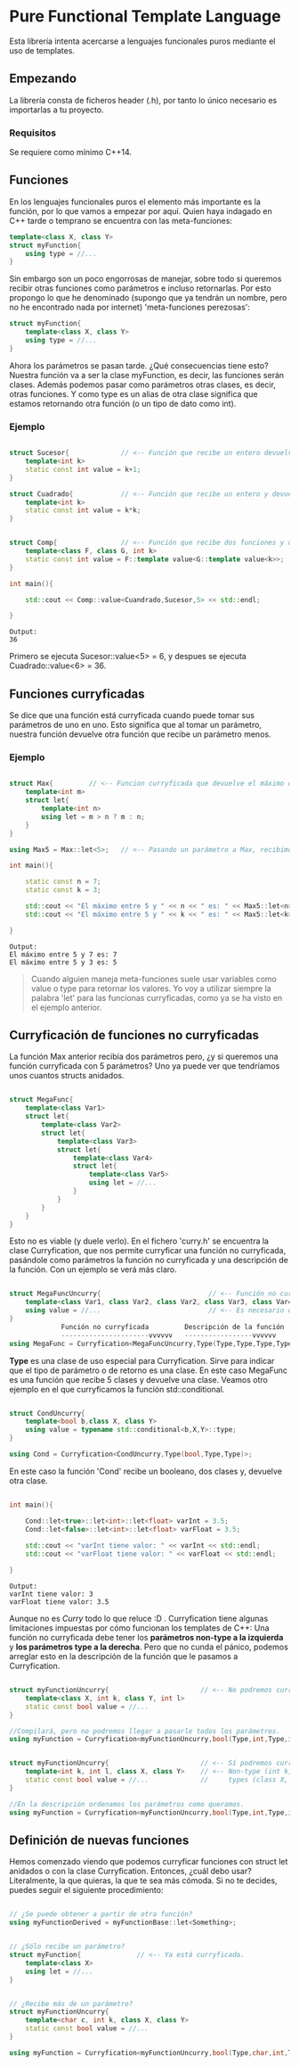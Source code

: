 
# Pure Functional Template Language

Esta librería intenta acercarse a lenguajes funcionales puros mediante el uso de templates.

## Empezando

La librería consta de ficheros header (.h), por tanto lo único necesario es importarlas a tu proyecto.

### Requisitos

Se requiere como mínimo C++14.


## Funciones

En los lenguajes funcionales puros el elemento más importante es la función, por lo que vamos a empezar por aquí. Quien haya indagado en C++ tarde o temprano se encuentra con las meta-funciones:

```cpp
template<class X, class Y>
struct myFunction{
    using type = //...
}
```

Sin embargo son un poco engorrosas de manejar, sobre todo si queremos recibir otras funciones como parámetros e incluso retornarlas. Por esto propongo lo que he denominado (supongo que ya tendrán un nombre, pero no he encontrado nada por internet) 'meta-funciones perezosas':

```cpp
struct myFunction{
    template<class X, class Y>
    using type = //...
}
```

Ahora los parámetros se pasan tarde. ¿Qué consecuencias tiene esto? Nuestra función va a ser la clase myFunction, es decir, las funciones serán clases. Además podemos pasar como parámetros otras clases, es decir, otras funciones. Y como type es un alias de otra clase significa que estamos retornando otra función (o un tipo de dato como int).

### Ejemplo

```cpp

struct Sucesor{             // <-- Función que recibe un entero devuelve su sucesor.
    template<int k>     
    static const int value = k+1;
}

struct Cuadrado{            // <-- Función que recibe un entero y devuelve su cuadrado.
    template<int k>
    static const int value = k*k;   
}


struct Comp{                // <-- Función que recibe dos funciones y un entero resultado de F(G(k)).
    template<class F, class G, int k>
    static const int value = F::template value<G::template value<k>>;
}

int main(){

    std::cout << Comp::value<Cuandrado,Sucesor,5> << std::endl;

}

```

```
Output: 
36
```

Primero se ejecuta Sucesor::value<5> = 6, y despues se ejecuta Cuadrado::value<6> = 36.

## Funciones curryficadas

Se dice que una función está curryficada cuando puede tomar sus parámetros de uno en uno. Esto significa que al tomar un parámetro, nuestra función devuelve otra función que recibe un parámetro menos. 

### Ejemplo

```cpp

struct Max{         // <-- Funcion curryficada que devuelve el máximo de dos enteros.
    template<int m>
    struct let{
        template<int n>
        using let = m > n ? m : n;
    }
}

using Max5 = Max::let<5>;   // <-- Pasando un parámetro a Max, recibimos una nueva función.

int main(){

    static const n = 7;
    static const k = 3;

    std::cout << "El máximo entre 5 y " << n << " es: " << Max5::let<n> << std::endl;
    std::cout << "El máximo entre 5 y " << k << " es: " << Max5::let<k> << std::endl;

}

```
 
```
Output:
El máximo entre 5 y 7 es: 7
El máximo entre 5 y 3 es: 5
```

> Cuando alguien maneja meta-funciones suele usar variables como value o type para retornar los valores. Yo voy a utilizar siempre la palabra 'let' para las funcionas curryficadas, como ya se ha visto en el ejemplo anterior.

## Curryficación de funciones no curryficadas

La función Max anterior recibía dos parámetros pero, ¿y si queremos una función curryficada con 5 parámetros? Uno ya puede ver que tendríamos unos cuantos structs anidados. 

```cpp

struct MegaFunc{
    template<class Var1>
    struct let{
        template<class Var2>
        struct let{
            template<class Var3>
            struct let{
                template<class Var4>
                struct let{
                    template<class Var5>
                    using let = //...
                }
            }
        }
    }
}

```

Esto no es viable (y duele verlo). En el fichero 'curry.h' se encuentra la clase Curryfication, que nos permite curryficar una función no curryficada, pasándole como parámetros la función no curryficada y una descripción de la función. Con un ejemplo se verá más claro.

```cpp

struct MegaFuncUncurry{                           // <-- Función no curryficada
    template<class Var1, class Var2, class Var2, class Var3, class Var4, class Var5>
    using value = //...                           // <-- Es necesario que la palabra sea 'value'.
}
             Función no curryficada         Descripción de la función
             ----------------------vvvvvv   -----------------vvvvvv
using MegaFunc = Curryfication<MegaFuncUncurry,Type(Type,Type,Type,Type,Type)>;

```

**Type** es una clase de uso especial para Curryfication. Sirve para indicar que el tipo de parámetro o de retorno es una clase. En este caso MegaFunc es una función que recibe 5 clases y devuelve una clase. Veamos otro ejemplo en el que curryficamos la función std::conditional.

```cpp

struct CondUncurry{
    template<bool b,class X, class Y>
    using value = typename std::conditional<b,X,Y>::type;
}

using Cond = Curryfication<CondUncurry,Type(bool,Type,Type)>;

```

En este caso la función 'Cond' recibe un booleano, dos clases y, devuelve otra clase. 

```cpp

int main(){

    Cond::let<true>::let<int>::let<float> varInt = 3.5;
    Cond::let<false>::let<int>::let<float> varFloat = 3.5;
    
    std::cout << "varInt tiene valor: " << varInt << std::endl;
    std::cout << "varFloat tiene valor: " << varFloat << std::endl;

}

```

```
Output:
varInt tiene valor: 3
varFloat tiene valor: 3.5
```

Aunque no es *Curry* todo lo que reluce :D . Curryfication tiene algunas limitaciones impuestas por cómo funcionan los templates de C++: Una función no curryficada debe tener los **parámetros non-type a la izquierda** y **los parámetros type a la derecha**. Pero que no cunda el pánico, podemos arreglar esto en la descripción de la función que le pasamos a Curryfication.

```cpp

struct myFunctionUncurry{                       // <-- No podremos curryficar la función.
    template<class X, int k, class Y, int l>    
    static const bool value = //...
}

//Compilará, pero no podremos llegar a pasarle todos los parámetros.
using myFunction = Curryfication<myFunctionUncurry,bool(Type,int,Type,int)>;    

```

```cpp

struct myFunctionUncurry{                       // <-- Sí podremos curryficar la función.
    template<int k, int l, class X, class Y>    // <-- Non-type (int k, int l) están en la izquierda y 
    static const bool value = //...             //     types (class X, class Y) están a la derecha.
}

//En la descripción ordenamos los parámetros como queramos.
using myFunction = Curryfication<myFunctionUncurry,bool(Type,int,Type,int)>;  // <-- Correcto, leerá en este orden: (X,k,Y,l).

```

## Definición de nuevas funciones

Hemos comenzado viendo que podemos curryficar funciones con struct let anidados o con la clase Curryfication. Entonces, ¿cuál debo usar? Literalmente, la que quieras, la que te sea más cómoda. Si no te decides, puedes seguir el siguiente procedimiento:

```cpp

// ¿Se puede obtener a partir de otra función?
using myFunctionDerived = myFunctionBase::let<Something>;


// ¿Sólo recibe un parámetro?
struct myFunction{              // <-- Ya está curryficada.
    template<class X>       
    using let = //...
}


// ¿Recibe más de un parámetro?
struct myFunctionUncurry{
    template<char c, int k, class X, class Y>
    static const bool value = //...
}

using myFunction = Curryfication<myFunctionUncurry,bool(Type,char,int,Type)>;

```

